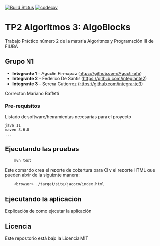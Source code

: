 [![Build Status](https://travis-ci.org/Agustinefe/TP2Algoritmos3.svg?branch=master)](https://travis-ci.org/fiuba/algo3_proyecto_base_tp2) [![codecov](https://codecov.io/gh/fiuba/algo3_proyecto_base_tp2/branch/master/graph/badge.svg)](https://codecov.io/gh/fiuba/algo3_proyecto_base_tp2)



# TP2 Algoritmos 3: AlgoBlocks

Trabajo Práctico número 2 de la materia Algoritmos y Programación III de FIUBA

## Grupo N1

* **Integrante 1** - Agustin Firmapaz (https://github.com/Agustinefe)
* **Integrante 2** - Federico De Santis (https://github.com/integrante2)
* **Integrante 3** - Serena Gutierrez (https://github.com/integrante3)

Corrector: Mariano Baffetti

### Pre-requisitos

Listado de software/herramientas necesarias para el proyecto

```
java 11
maven 3.6.0
...
```

## Ejecutando las pruebas

```bash
    mvn test
```

Este comando crea el reporte de cobertura para CI y el reporte HTML que pueden abrir de la siguiente manera:

```bash
    <browser> ./target/site/jacoco/index.html
```

## Ejecutando la aplicación

Explicación de como ejecutar la aplicación

## Licencia

Este repositorio está bajo la Licencia MIT
